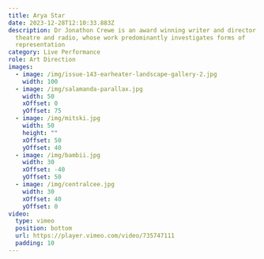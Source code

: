 ```yaml
---
title: Arya Star
date: 2023-12-28T12:10:33.883Z
description: Dr Jonathon Crewe is an award winning writer and director for film,
  theatre and radio, whose work predominantly investigates forms of
  representation
category: Live Performance
role: Art Direction
images:
  - image: /img/issue-143-earheater-landscape-gallery-2.jpg
    width: 100
  - image: /img/salamanda-parallax.jpg
    width: 50
    xOffset: 0
    yOffset: 75
  - image: /img/mitski.jpg
    width: 50
    height: ""
    xOffset: 50
    yOffset: 40
  - image: /img/bambii.jpg
    width: 30
    xOffset: -40
    yOffset: 50
  - image: /img/centralcee.jpg
    width: 30
    xOffset: 40
    yOffset: 0
video:
  type: vimeo
  position: bottom
  url: https://player.vimeo.com/video/735747111
  padding: 10
---
```

